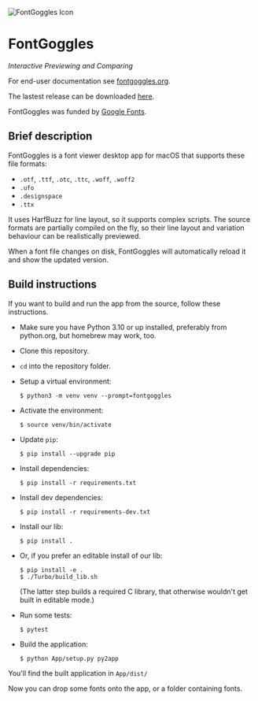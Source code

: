 ![FontGoggles Icon](docs/images/icon.png)

# FontGoggles

_Interactive Previewing and Comparing_

For end-user documentation see [fontgoggles.org](https://fontgoggles.org/).

The lastest release can be downloaded [here](https://github.com/justvanrossum/fontgoggles/releases/latest).

FontGoggles was funded by [Google Fonts](https://fonts.google.com/).

## Brief description

FontGoggles is a font viewer desktop app for macOS that supports these file formats:

- `.otf`, `.ttf`, `.otc`, `.ttc`, `.woff`, `.woff2`
- `.ufo`
- `.designspace`
- `.ttx`

It uses HarfBuzz for line layout, so it supports complex scripts. The source formats are partially compiled on the fly, so their line layout and variation behaviour can be realistically previewed.

When a font file changes on disk, FontGoggles will automatically reload it and show the updated version.

## Build instructions

If you want to build and run the app from the source, follow these instructions.

- Make sure you have Python 3.10 or up installed, preferably from python.org, but homebrew may work, too.

- Clone this repository.

- `cd` into the repository folder.

- Setup a virtual environment:

	`$ python3 -m venv venv --prompt=fontgoggles`

- Activate the environment:

	`$ source venv/bin/activate`

- Update `pip`:

	`$ pip install --upgrade pip`

- Install dependencies:

	`$ pip install -r requirements.txt`

- Install dev dependencies:

	`$ pip install -r requirements-dev.txt`

- Install our lib:

	`$ pip install .`

- Or, if you prefer an editable install of our lib:

	```
	$ pip install -e .
	$ ./Turbo/build_lib.sh
	```

    (The latter step builds a required C library, that otherwise wouldn't get built in editable mode.)

- Run some tests:

	`$ pytest`

- Build the application:

	`$ python App/setup.py py2app`

You'll find the built application in `App/dist/`

Now you can drop some fonts onto the app, or a folder containing fonts.
